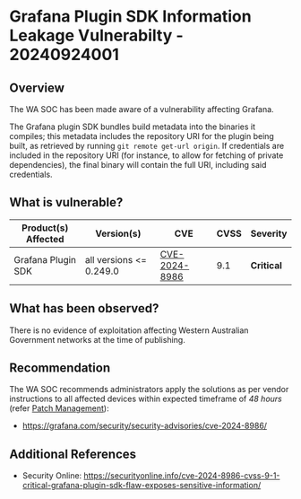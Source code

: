 # Grafana Plugin SDK Information Leakage Vulnerabilty - 20240924001

## Overview

The WA SOC has been made aware of a vulnerability affecting Grafana.

The Grafana plugin SDK bundles build metadata into the binaries it compiles; this metadata includes the repository URI for the plugin being built, as retrieved by running `git remote get-url origin`. If credentials are included in the repository URI (for instance, to allow for fetching of private dependencies), the final binary will contain the full URI, including said credentials.

## What is vulnerable?

| Product(s) Affected | Version(s)             | CVE                                                            | CVSS | Severity     |
| ------------------- | ---------------------- | -------------------------------------------------------------- | ---- | ------------ |
| Grafana Plugin SDK  | all versions <= 0.249.0 | [CVE-2024-8986](https://nvd.nist.gov/vuln/detail/CVE-2024-8986) | 9.1 | **Critical** |

## What has been observed?

There is no evidence of exploitation affecting Western Australian Government networks at the time of publishing.

## Recommendation

The WA SOC recommends administrators apply the solutions as per vendor instructions to all affected devices within expected timeframe of *48 hours* (refer [Patch Management](../guidelines/patch-management.md)):

- <https://grafana.com/security/security-advisories/cve-2024-8986/>

## Additional References

- Security Online: <https://securityonline.info/cve-2024-8986-cvss-9-1-critical-grafana-plugin-sdk-flaw-exposes-sensitive-information/>
